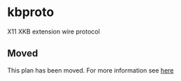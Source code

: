 # kbproto

X11 XKB extension wire protocol

## Moved

This plan has been moved. For more information see [here](https://github.com/habitat-sh/core-plans#additional-plans)
